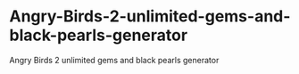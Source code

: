 # Angry-Birds-2-unlimited-gems-and-black-pearls-generator
Angry Birds 2 unlimited gems and black pearls generator
